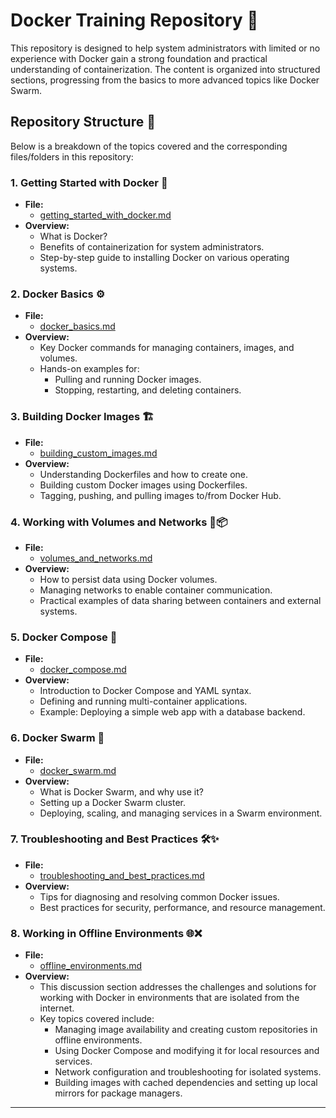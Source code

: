 # Docker Training Repository 🚢

This repository is designed to help system administrators with limited or no experience with Docker gain a strong foundation and practical understanding of containerization. The content is organized into structured sections, progressing from the basics to more advanced topics like Docker Swarm.

## Repository Structure 📂
Below is a breakdown of the topics covered and the corresponding files/folders in this repository:

### 1. **Getting Started with Docker** 🐳
   - **File:**
     - [getting_started_with_docker.md](getting_started_with_docker.md)
   - **Overview:**
     - What is Docker?
     - Benefits of containerization for system administrators.
     - Step-by-step guide to installing Docker on various operating systems.

### 2. **Docker Basics** ⚙️
   - **File:**
     - [docker_basics.md](docker_basics.md)
   - **Overview:**
     - Key Docker commands for managing containers, images, and volumes.
     - Hands-on examples for:
       - Pulling and running Docker images.
       - Stopping, restarting, and deleting containers.

### 3. **Building Docker Images** 🏗️
   - **File:**
     - [building_custom_images.md](building_custom_images.md)
   - **Overview:**
     - Understanding Dockerfiles and how to create one.
     - Building custom Docker images using Dockerfiles.
     - Tagging, pushing, and pulling images to/from Docker Hub.

### 4. **Working with Volumes and Networks** 🔗📦
   - **File:**
     - [volumes_and_networks.md](volumes_and_networks.md)
   - **Overview:**
     - How to persist data using Docker volumes.
     - Managing networks to enable container communication.
     - Practical examples of data sharing between containers and external systems.

### 5. **Docker Compose** 📜
   - **File:**
     - [docker_compose.md](docker_compose.md)
   - **Overview:**
     - Introduction to Docker Compose and YAML syntax.
     - Defining and running multi-container applications.
     - Example: Deploying a simple web app with a database backend.

### 6. **Docker Swarm** 🐝
   - **File:**
     - [docker_swarm.md](docker_swarm.md)
   - **Overview:**
     - What is Docker Swarm, and why use it?
     - Setting up a Docker Swarm cluster.
     - Deploying, scaling, and managing services in a Swarm environment.

### 7. **Troubleshooting and Best Practices** 🛠️✨
   - **File:**
     - [troubleshooting_and_best_practices.md](troubleshooting_and_best_practices.md)
   - **Overview:**
     - Tips for diagnosing and resolving common Docker issues.
     - Best practices for security, performance, and resource management.

### 8. **Working in Offline Environments** 🌐❌
   - **File:**
     - [offline_environments.md](offline-environments.md)
   - **Overview:**
     - This discussion section addresses the challenges and solutions for working with Docker in environments that are isolated from the internet. 
     - Key topics covered include:
       - Managing image availability and creating custom repositories in offline environments.
       - Using Docker Compose and modifying it for local resources and services.
       - Network configuration and troubleshooting for isolated systems.
       - Building images with cached dependencies and setting up local mirrors for package managers.

---
